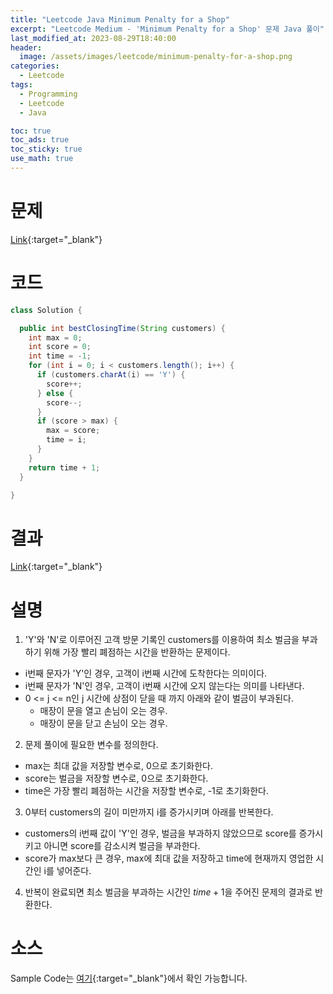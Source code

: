 ```yaml
---
title: "Leetcode Java Minimum Penalty for a Shop"
excerpt: "Leetcode Medium - 'Minimum Penalty for a Shop' 문제 Java 풀이"
last_modified_at: 2023-08-29T18:40:00
header:
  image: /assets/images/leetcode/minimum-penalty-for-a-shop.png
categories:
  - Leetcode
tags:
  - Programming
  - Leetcode
  - Java

toc: true
toc_ads: true
toc_sticky: true
use_math: true
---
```

# 문제
[Link](https://leetcode.com/problems/minimum-penalty-for-a-shop){:target="_blank"}

# 코드
```java
class Solution {

  public int bestClosingTime(String customers) {
    int max = 0;
    int score = 0;
    int time = -1;
    for (int i = 0; i < customers.length(); i++) {
      if (customers.charAt(i) == 'Y') {
        score++;
      } else {
        score--;
      }
      if (score > max) {
        max = score;
        time = i;
      }
    }
    return time + 1;
  }

}
```

# 결과
[Link](https://leetcode.com/problems/minimum-penalty-for-a-shop/submissions/1034898957/){:target="_blank"}

# 설명
1. 'Y'와 'N'로 이루어진 고객 방문 기록인 customers를 이용하여 최소 벌금을 부과하기 위해 가장 빨리 폐점하는 시간을 반환하는 문제이다.
- i번째 문자가 'Y'인 경우, 고객이 i번째 시간에 도착한다는 의미이다.
- i번째 문자가 'N'인 경우, 고객이 i번째 시간에 오지 않는다는 의미를 나타낸다.
- 0 <= j <= n인 j 시간에 상점이 닫을 때 까지 아래와 같이 벌금이 부과된다.
  - 매장이 문을 열고 손님이 오는 경우.
  - 매장이 문을 닫고 손님이 오는 경우.

2. 문제 풀이에 필요한 변수를 정의한다.
- max는 최대 값을 저장할 변수로, 0으로 초기화한다.
- score는 벌금을 저장할 변수로, 0으로 초기화한다.
- time은 가장 빨리 폐점하는 시간을 저장할 변수로, -1로 초기화한다.

3. 0부터 customers의 길이 미만까지 i를 증가시키며 아래를 반복한다.
- customers의 i번째 값이 'Y'인 경우, 벌금을 부과하지 않았으므로 score를 증가시키고 아니면 score를 감소시켜 벌금을 부과한다.
- score가 max보다 큰 경우, max에 최대 값을 저장하고 time에 현재까지 영업한 시간인 i를 넣어준다.

4. 반복이 완료되면 최소 벌금을 부과하는 시간인 $time + 1$을 주어진 문제의 결과로 반환한다.

# 소스
Sample Code는 [여기](https://github.com/GracefulSoul/leetcode/blob/master/src/main/java/gracefulsoul/problems/MinimumPenaltyForAShop.java){:target="_blank"}에서 확인 가능합니다.